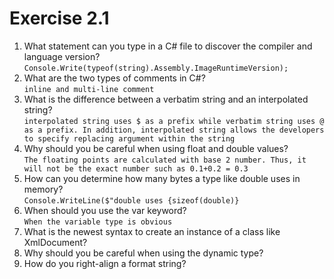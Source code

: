 # Exercise 2.1
1. What statement can you type in a C# file to discover the compiler and language version?
   <br>```Console.Write(typeof(string).Assembly.ImageRuntimeVersion);```
2. What are the two types of comments in C#?
   <br>```inline and multi-line comment```
3. What is the difference between a verbatim string and an interpolated string?
   <br>```interpolated string uses $ as a prefix while verbatim string uses @ as a prefix. In addition, interpolated string allows the developers to specify replacing argument within the string```
4. Why should you be careful when using float and double values?
   <br>```The floating points are calculated with base 2 number. Thus, it will not be the exact number such as 0.1+0.2 = 0.3```
5. How can you determine how many bytes a type like double uses in memory?
   <br>```Console.WriteLine($"double uses {sizeof(double)}```
6. When should you use the var keyword?
   <br>```When the variable type is obvious```
7. What is the newest syntax to create an instance of a class like XmlDocument?
   <br>
8. Why should you be careful when using the dynamic type?
9. How do you right-align a format string?
